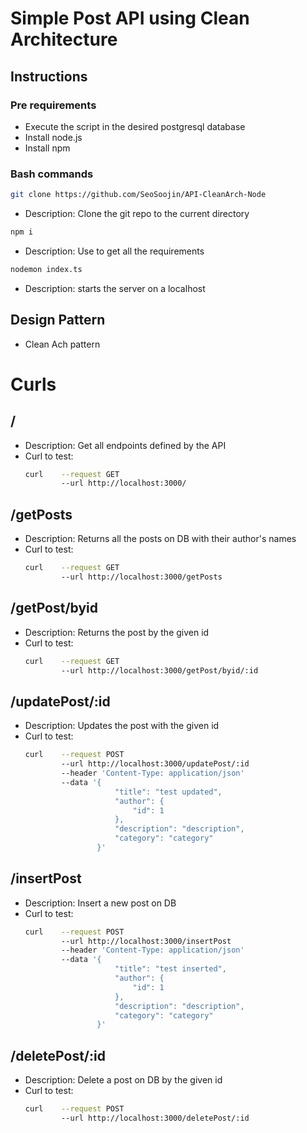 # Simple Post API using Clean Architecture

## Instructions

### Pre requirements

- Execute the script in the desired postgresql database
- Install node.js
- Install npm


### Bash commands

```bash
git clone https://github.com/SeoSoojin/API-CleanArch-Node
```

- Description: Clone the git repo to the current directory

```bash
npm i
```

- Description: Use to get all the requirements 

```bash
nodemon index.ts
```

- Description: starts the server on a localhost


## Design Pattern

 - Clean Ach pattern

# Curls
## /

  - Description: Get all endpoints defined by the API
  - Curl to test:
    ```bash
    curl    --request GET
            --url http://localhost:3000/
    ```


## /getPosts
    
- Description: Returns all the posts on DB with their author's names
- Curl to test: 
    ``` bash 
    curl    --request GET
            --url http://localhost:3000/getPosts
    ```

## /getPost/byid
    
- Description: Returns the post by the given id
- Curl to test: 
    ```bash 
    curl    --request GET 
            --url http://localhost:3000/getPost/byid/:id
    ```

## /updatePost/:id

- Description: Updates the post with the given id
- Curl to test: 
    ```bash 
    curl    --request POST 
            --url http://localhost:3000/updatePost/:id
            --header 'Content-Type: application/json' 
            --data '{
                        "title": "test updated",
                        "author": {
                            "id": 1
                        },
                        "description": "description",
                        "category": "category"
                    }'
    ```

## /insertPost 

- Description: Insert a new post on DB
- Curl to test: 
    ```bash 
    curl    --request POST 
            --url http://localhost:3000/insertPost
            --header 'Content-Type: application/json' 
            --data '{
                        "title": "test inserted",
                        "author": {
                            "id": 1
                        },
                        "description": "description",
                        "category": "category"
                    }'
    ```

## /deletePost/:id

- Description: Delete a post on DB by the given id
- Curl to test: 
    ```bash 
    curl    --request POST 
            --url http://localhost:3000/deletePost/:id
    ```